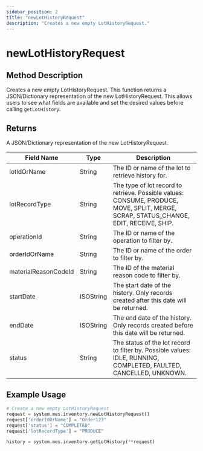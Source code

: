```yaml
---
sidebar_position: 2
title: "newLotHistoryRequest"
description: "Creates a new empty LotHistoryRequest."
---
```


# newLotHistoryRequest

## Method Description

Creates a new empty LotHistoryRequest. This function returns a JSON/Dictionary representation of the new
LotHistoryRequest. This allows users to see what fields are available and set the desired values before calling
`getLotHistory`.

## Returns

A JSON/Dictionary representation of the new LotHistoryRequest.

| Field Name           | Type      | Description                                                                                                                           |
|----------------------|-----------|---------------------------------------------------------------------------------------------------------------------------------------|
| lotIdOrName          | String    | The ID or name of the lot to retrieve history for.                                                                                    |
| lotRecordType        | String    | The type of lot record to retrieve. Possible values: CONSUME, PRODUCE, MOVE, SPLIT, MERGE, SCRAP, STATUS_CHANGE, EDIT, RECEIVE, SHIP. |
| operationId          | String    | The ID or name of the operation to filter by.                                                                                         |
| orderIdOrName        | String    | The ID or name of the order to filter by.                                                                                             |
| materialReasonCodeId | String    | The ID of the material reason code to filter by.                                                                                      |
| startDate            | ISOString | The start date of the history. Only records created after this date will be returned.                                                 |
| endDate              | ISOString | The end date of the history. Only records created before this date will be returned.                                                  |
| status               | String    | The status of the lot record to filter by. Possible values: IDLE, RUNNING, COMPLETED, FAULTED, CANCELLED, UNKNOWN.                    |

## Example Usage

```python
# Create a new empty LotHistoryRequest
request = system.mes.inventory.newLotHistoryRequest()
request['orderIdOrName'] = "Order123"
request['status'] = "COMPLETED"
request['lotRecordType'] = "PRODUCE"

history = system.mes.inventory.getLotHistory(**request)
```
